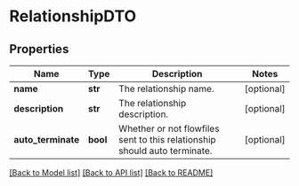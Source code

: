 # RelationshipDTO

## Properties
Name | Type | Description | Notes
------------ | ------------- | ------------- | -------------
**name** | **str** | The relationship name. | [optional] 
**description** | **str** | The relationship description. | [optional] 
**auto_terminate** | **bool** | Whether or not flowfiles sent to this relationship should auto terminate. | [optional] 

[[Back to Model list]](../README.md#documentation-for-models) [[Back to API list]](../README.md#documentation-for-api-endpoints) [[Back to README]](../README.md)


